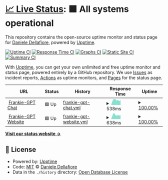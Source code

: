 # [📈 Live Status](https://ildella.github.io/frankie-gpt): <!--live status--> **🟩 All systems operational**

This repository contains the open-source uptime monitor and status page for [Daniele Dellafiore](https://ildella.net), powered by [Upptime](https://github.com/upptime/upptime).

[![Uptime CI](https://github.com/ildella/frankie-gpt/workflows/Uptime%20CI/badge.svg)](https://github.com/ildella/frankie-gpt/actions?query=workflow%3A%22Uptime+CI%22)
[![Response Time CI](https://github.com/ildella/frankie-gpt/workflows/Response%20Time%20CI/badge.svg)](https://github.com/ildella/frankie-gpt/actions?query=workflow%3A%22Response+Time+CI%22)
[![Graphs CI](https://github.com/ildella/frankie-gpt/workflows/Graphs%20CI/badge.svg)](https://github.com/ildella/frankie-gpt/actions?query=workflow%3A%22Graphs+CI%22)
[![Static Site CI](https://github.com/ildella/frankie-gpt/workflows/Static%20Site%20CI/badge.svg)](https://github.com/ildella/frankie-gpt/actions?query=workflow%3A%22Static+Site+CI%22)
[![Summary CI](https://github.com/ildella/frankie-gpt/workflows/Summary%20CI/badge.svg)](https://github.com/ildella/frankie-gpt/actions?query=workflow%3A%22Summary+CI%22)

With [Upptime](https://upptime.js.org), you can get your own unlimited and free uptime monitor and status page, powered entirely by a GitHub repository. We use [Issues](https://github.com/ildella/frankie-gpt/issues) as incident reports, [Actions](https://github.com/ildella/frankie-gpt/actions) as uptime monitors, and [Pages](https://ildella.github.io/frankie-gpt) for the status page.

<!--start: status pages-->
<!-- This summary is generated by Upptime (https://github.com/upptime/upptime) -->
<!-- Do not edit this manually, your changes will be overwritten -->
<!-- prettier-ignore -->
| URL | Status | History | Response Time | Uptime |
| --- | ------ | ------- | ------------- | ------ |
| <img alt="" src="https://icons.duckduckgo.com/ip3/chat.frankie-gpt.com.ico" height="13"> [Frankie-GPT Chat](https://chat.frankie-gpt.com) | 🟩 Up | [frankie-gpt-chat.yml](https://github.com/ildella/frankie-gpt/commits/HEAD/history/frankie-gpt-chat.yml) | <details><summary><img alt="Response time graph" src="./graphs/frankie-gpt-chat/response-time-week.png" height="20"> 538ms</summary><br><a href="https://ildella.github.io/frankie-gpt/history/frankie-gpt-chat"><img alt="Response time 1172" src="https://img.shields.io/endpoint?url=https%3A%2F%2Fraw.githubusercontent.com%2Fildella%2Ffrankie-gpt%2FHEAD%2Fapi%2Ffrankie-gpt-chat%2Fresponse-time.json"></a><br><a href="https://ildella.github.io/frankie-gpt/history/frankie-gpt-chat"><img alt="24-hour response time 547" src="https://img.shields.io/endpoint?url=https%3A%2F%2Fraw.githubusercontent.com%2Fildella%2Ffrankie-gpt%2FHEAD%2Fapi%2Ffrankie-gpt-chat%2Fresponse-time-day.json"></a><br><a href="https://ildella.github.io/frankie-gpt/history/frankie-gpt-chat"><img alt="7-day response time 538" src="https://img.shields.io/endpoint?url=https%3A%2F%2Fraw.githubusercontent.com%2Fildella%2Ffrankie-gpt%2FHEAD%2Fapi%2Ffrankie-gpt-chat%2Fresponse-time-week.json"></a><br><a href="https://ildella.github.io/frankie-gpt/history/frankie-gpt-chat"><img alt="30-day response time 480" src="https://img.shields.io/endpoint?url=https%3A%2F%2Fraw.githubusercontent.com%2Fildella%2Ffrankie-gpt%2FHEAD%2Fapi%2Ffrankie-gpt-chat%2Fresponse-time-month.json"></a><br><a href="https://ildella.github.io/frankie-gpt/history/frankie-gpt-chat"><img alt="1-year response time 1172" src="https://img.shields.io/endpoint?url=https%3A%2F%2Fraw.githubusercontent.com%2Fildella%2Ffrankie-gpt%2FHEAD%2Fapi%2Ffrankie-gpt-chat%2Fresponse-time-year.json"></a></details> | <details><summary><a href="https://ildella.github.io/frankie-gpt/history/frankie-gpt-chat">100.00%</a></summary><a href="https://ildella.github.io/frankie-gpt/history/frankie-gpt-chat"><img alt="All-time uptime 99.57%" src="https://img.shields.io/endpoint?url=https%3A%2F%2Fraw.githubusercontent.com%2Fildella%2Ffrankie-gpt%2FHEAD%2Fapi%2Ffrankie-gpt-chat%2Fuptime.json"></a><br><a href="https://ildella.github.io/frankie-gpt/history/frankie-gpt-chat"><img alt="24-hour uptime 100.00%" src="https://img.shields.io/endpoint?url=https%3A%2F%2Fraw.githubusercontent.com%2Fildella%2Ffrankie-gpt%2FHEAD%2Fapi%2Ffrankie-gpt-chat%2Fuptime-day.json"></a><br><a href="https://ildella.github.io/frankie-gpt/history/frankie-gpt-chat"><img alt="7-day uptime 100.00%" src="https://img.shields.io/endpoint?url=https%3A%2F%2Fraw.githubusercontent.com%2Fildella%2Ffrankie-gpt%2FHEAD%2Fapi%2Ffrankie-gpt-chat%2Fuptime-week.json"></a><br><a href="https://ildella.github.io/frankie-gpt/history/frankie-gpt-chat"><img alt="30-day uptime 100.00%" src="https://img.shields.io/endpoint?url=https%3A%2F%2Fraw.githubusercontent.com%2Fildella%2Ffrankie-gpt%2FHEAD%2Fapi%2Ffrankie-gpt-chat%2Fuptime-month.json"></a><br><a href="https://ildella.github.io/frankie-gpt/history/frankie-gpt-chat"><img alt="1-year uptime 99.57%" src="https://img.shields.io/endpoint?url=https%3A%2F%2Fraw.githubusercontent.com%2Fildella%2Ffrankie-gpt%2FHEAD%2Fapi%2Ffrankie-gpt-chat%2Fuptime-year.json"></a></details>
| <img alt="" src="https://icons.duckduckgo.com/ip3/frankie-gpt.com.ico" height="13"> [Frankie-GPT Website](https://frankie-gpt.com) | 🟩 Up | [frankie-gpt-website.yml](https://github.com/ildella/frankie-gpt/commits/HEAD/history/frankie-gpt-website.yml) | <details><summary><img alt="Response time graph" src="./graphs/frankie-gpt-website/response-time-week.png" height="20"> 638ms</summary><br><a href="https://ildella.github.io/frankie-gpt/history/frankie-gpt-website"><img alt="Response time 886" src="https://img.shields.io/endpoint?url=https%3A%2F%2Fraw.githubusercontent.com%2Fildella%2Ffrankie-gpt%2FHEAD%2Fapi%2Ffrankie-gpt-website%2Fresponse-time.json"></a><br><a href="https://ildella.github.io/frankie-gpt/history/frankie-gpt-website"><img alt="24-hour response time 605" src="https://img.shields.io/endpoint?url=https%3A%2F%2Fraw.githubusercontent.com%2Fildella%2Ffrankie-gpt%2FHEAD%2Fapi%2Ffrankie-gpt-website%2Fresponse-time-day.json"></a><br><a href="https://ildella.github.io/frankie-gpt/history/frankie-gpt-website"><img alt="7-day response time 638" src="https://img.shields.io/endpoint?url=https%3A%2F%2Fraw.githubusercontent.com%2Fildella%2Ffrankie-gpt%2FHEAD%2Fapi%2Ffrankie-gpt-website%2Fresponse-time-week.json"></a><br><a href="https://ildella.github.io/frankie-gpt/history/frankie-gpt-website"><img alt="30-day response time 562" src="https://img.shields.io/endpoint?url=https%3A%2F%2Fraw.githubusercontent.com%2Fildella%2Ffrankie-gpt%2FHEAD%2Fapi%2Ffrankie-gpt-website%2Fresponse-time-month.json"></a><br><a href="https://ildella.github.io/frankie-gpt/history/frankie-gpt-website"><img alt="1-year response time 886" src="https://img.shields.io/endpoint?url=https%3A%2F%2Fraw.githubusercontent.com%2Fildella%2Ffrankie-gpt%2FHEAD%2Fapi%2Ffrankie-gpt-website%2Fresponse-time-year.json"></a></details> | <details><summary><a href="https://ildella.github.io/frankie-gpt/history/frankie-gpt-website">100.00%</a></summary><a href="https://ildella.github.io/frankie-gpt/history/frankie-gpt-website"><img alt="All-time uptime 98.53%" src="https://img.shields.io/endpoint?url=https%3A%2F%2Fraw.githubusercontent.com%2Fildella%2Ffrankie-gpt%2FHEAD%2Fapi%2Ffrankie-gpt-website%2Fuptime.json"></a><br><a href="https://ildella.github.io/frankie-gpt/history/frankie-gpt-website"><img alt="24-hour uptime 100.00%" src="https://img.shields.io/endpoint?url=https%3A%2F%2Fraw.githubusercontent.com%2Fildella%2Ffrankie-gpt%2FHEAD%2Fapi%2Ffrankie-gpt-website%2Fuptime-day.json"></a><br><a href="https://ildella.github.io/frankie-gpt/history/frankie-gpt-website"><img alt="7-day uptime 100.00%" src="https://img.shields.io/endpoint?url=https%3A%2F%2Fraw.githubusercontent.com%2Fildella%2Ffrankie-gpt%2FHEAD%2Fapi%2Ffrankie-gpt-website%2Fuptime-week.json"></a><br><a href="https://ildella.github.io/frankie-gpt/history/frankie-gpt-website"><img alt="30-day uptime 100.00%" src="https://img.shields.io/endpoint?url=https%3A%2F%2Fraw.githubusercontent.com%2Fildella%2Ffrankie-gpt%2FHEAD%2Fapi%2Ffrankie-gpt-website%2Fuptime-month.json"></a><br><a href="https://ildella.github.io/frankie-gpt/history/frankie-gpt-website"><img alt="1-year uptime 98.53%" src="https://img.shields.io/endpoint?url=https%3A%2F%2Fraw.githubusercontent.com%2Fildella%2Ffrankie-gpt%2FHEAD%2Fapi%2Ffrankie-gpt-website%2Fuptime-year.json"></a></details>

<!--end: status pages-->

[**Visit our status website →**](https://ildella.github.io/frankie-gpt)

## 📄 License

- Powered by: [Upptime](https://github.com/upptime/upptime)
- Code: [MIT](./LICENSE) © [Daniele Dellafiore](https://ildella.net)
- Data in the `./history` directory: [Open Database License](https://opendatacommons.org/licenses/odbl/1-0/)

